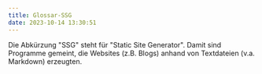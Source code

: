 ```yaml
---
title: Glossar-SSG
date: 2023-10-14 13:30:51
---
```


Die Abkürzung "SSG" steht für "Static Site Generator". Damit sind Programme gemeint, die Websites (z.B. Blogs) anhand von Textdateien (v.a. Markdown) erzeugten.
